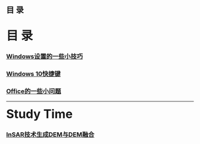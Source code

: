 ## 目  录

## <font size="6"><strong>目  录</strong></font>

### [Windows设置的一些小技巧](articles/WinSettingSkills.md)
### [Windows 10快捷键](articles/Win10ShortcutKey.md)
### [Office的一些小问题](articles/ProblemOfOffice.md)
-------
<p><font size="6"><strong>Study Time</strong></font></p>

### [InSAR技术生成DEM与DEM融合](articles/InSARandDEMFusion.md)
